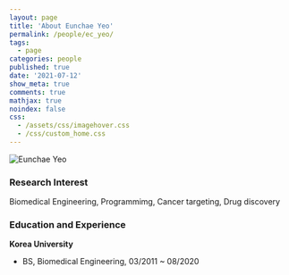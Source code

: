 ```yaml
---
layout: page
title: 'About Eunchae Yeo'
permalink: /people/ec_yeo/
tags:
  - page
categories: people
published: true
date: '2021-07-12'
show_meta: true
comments: true
mathjax: true
noindex: false
css: 
  - /assets/css/imagehover.css
  - /css/custom_home.css
---
```



<div class="row">
<div class="col"><div class="holder smooth">
    <img src="{{ site.url }}/assets/img/people/ec_yeo.png" alt="Eunchae Yeo" />
</div></div>
</div>


### Research Interest
Biomedical Engineering, Programmimg, Cancer targeting, Drug discovery

### Education and Experience

**Korea University**
- BS, Biomedical Engineering, 03/2011 ~ 08/2020

